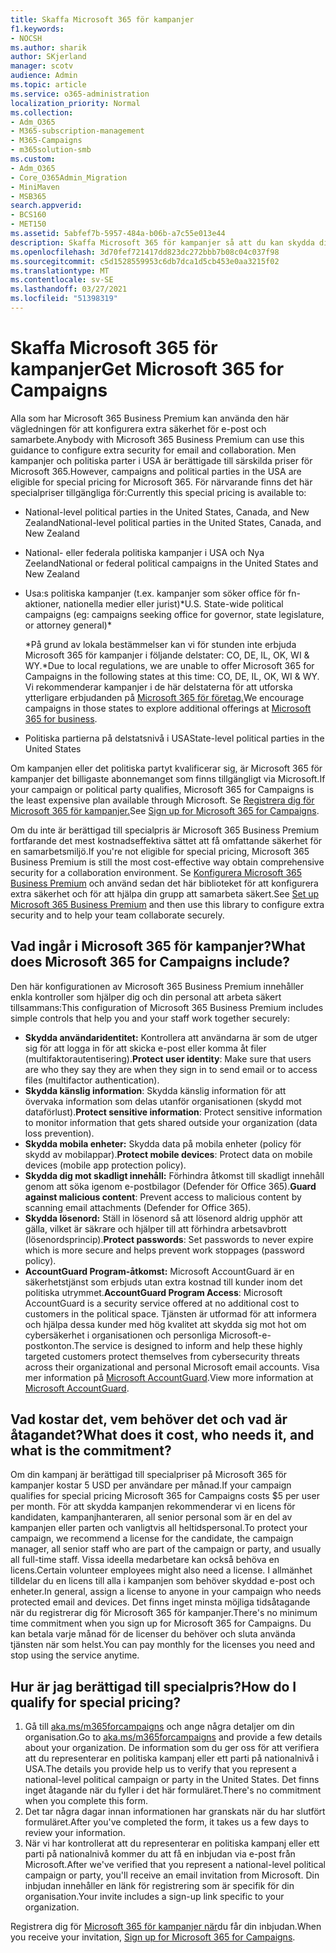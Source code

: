 ```yaml
---
title: Skaffa Microsoft 365 för kampanjer
f1.keywords:
- NOCSH
ms.author: sharik
author: SKjerland
manager: scotv
audience: Admin
ms.topic: article
ms.service: o365-administration
localization_priority: Normal
ms.collection:
- Adm_O365
- M365-subscription-management
- M365-Campaigns
- m365solution-smb
ms.custom:
- Adm_O365
- Core_O365Admin_Migration
- MiniMaven
- MSB365
search.appverid:
- BCS160
- MET150
ms.assetid: 5abfef7b-5957-484a-b06b-a7c55e013e44
description: Skaffa Microsoft 365 för kampanjer så att du kan skydda din kampanj från hot om cybersäkerhet till e-post, data och kommunikation.
ms.openlocfilehash: 3d70fef721417dd823dc272bbb7b08c04c037f98
ms.sourcegitcommit: c5d1528559953c6db7dca1d5cb453e0aa3215f02
ms.translationtype: MT
ms.contentlocale: sv-SE
ms.lasthandoff: 03/27/2021
ms.locfileid: "51398319"
---
```

# <a name="get-microsoft-365-for-campaigns"></a><span data-ttu-id="8bccf-103">Skaffa Microsoft 365 för kampanjer</span><span class="sxs-lookup"><span data-stu-id="8bccf-103">Get Microsoft 365 for Campaigns</span></span>

<span data-ttu-id="8bccf-104">Alla som har Microsoft 365 Business Premium kan använda den här vägledningen för att konfigurera extra säkerhet för e-post och samarbete.</span><span class="sxs-lookup"><span data-stu-id="8bccf-104">Anybody with Microsoft 365 Business Premium can use this guidance to configure extra security for email and collaboration.</span></span> <span data-ttu-id="8bccf-105">Men kampanjer och politiska parter i USA är berättigade till särskilda priser för Microsoft 365.</span><span class="sxs-lookup"><span data-stu-id="8bccf-105">However, campaigns and political parties in the USA are eligible for special pricing for Microsoft 365.</span></span> <span data-ttu-id="8bccf-106">För närvarande finns det här specialpriser tillgängliga för:</span><span class="sxs-lookup"><span data-stu-id="8bccf-106">Currently this special pricing is available to:</span></span>

- <span data-ttu-id="8bccf-107">National-level political parties in the United States, Canada, and New Zealand</span><span class="sxs-lookup"><span data-stu-id="8bccf-107">National-level political parties in the United States, Canada, and New Zealand</span></span>
- <span data-ttu-id="8bccf-108">National- eller federala politiska kampanjer i USA och Nya Zeeland</span><span class="sxs-lookup"><span data-stu-id="8bccf-108">National or federal political campaigns in the United States and New Zealand</span></span>
- <span data-ttu-id="8bccf-109">Usa:s politiska kampanjer (t.ex. kampanjer som söker office för fn-aktioner, nationella medier eller jurist)\*</span><span class="sxs-lookup"><span data-stu-id="8bccf-109">U.S. State-wide political campaigns (eg: campaigns seeking office for governor, state legislature, or attorney general)\*</span></span>

    <span data-ttu-id="8bccf-110">\*På grund av lokala bestämmelser kan vi för stunden inte erbjuda Microsoft 365 för kampanjer i följande delstater: CO, DE, IL, OK, WI & WY.</span><span class="sxs-lookup"><span data-stu-id="8bccf-110">\*Due to local regulations, we are unable to offer Microsoft 365 for Campaigns in the following states at this time: CO, DE, IL, OK, WI & WY.</span></span> <span data-ttu-id="8bccf-111">Vi rekommenderar kampanjer i de här delstaterna för att utforska ytterligare erbjudanden på [Microsoft 365 för företag.](https://www.office.com/business)</span><span class="sxs-lookup"><span data-stu-id="8bccf-111">We encourage campaigns in those states to explore additional offerings at [Microsoft 365 for business](https://www.office.com/business).</span></span>

- <span data-ttu-id="8bccf-112">Politiska partierna på delstatsnivå i USA</span><span class="sxs-lookup"><span data-stu-id="8bccf-112">State-level political parties in the United States</span></span>

<span data-ttu-id="8bccf-113">Om kampanjen eller det politiska partyt kvalificerar sig, är Microsoft 365 för kampanjer det billigaste abonnemanget som finns tillgängligt via Microsoft.</span><span class="sxs-lookup"><span data-stu-id="8bccf-113">If your campaign or political party qualifies, Microsoft 365 for Campaigns is the least expensive plan available through Microsoft.</span></span> <span data-ttu-id="8bccf-114">Se [Registrera dig för Microsoft 365 för kampanjer.](m365-campaigns-sign-up.md)</span><span class="sxs-lookup"><span data-stu-id="8bccf-114">See [Sign up for Microsoft 365 for Campaigns](m365-campaigns-sign-up.md).</span></span>  

<span data-ttu-id="8bccf-115">Om du inte är berättigad till specialpris är Microsoft 365 Business Premium fortfarande det mest kostnadseffektiva sättet att få omfattande säkerhet för en samarbetsmiljö.</span><span class="sxs-lookup"><span data-stu-id="8bccf-115">If you're not eligible for special pricing, Microsoft 365 Business Premium is still the most cost-effective way obtain comprehensive security for a collaboration environment.</span></span> <span data-ttu-id="8bccf-116">Se [Konfigurera Microsoft 365 Business Premium](../business/set-up.md?toc=/microsoft-365/campaigns/toc.json&bc=/microsoft-365/campaigns/breadcrumb/toc.json) och använd sedan det här biblioteket för att konfigurera extra säkerhet och för att hjälpa din grupp att samarbeta säkert.</span><span class="sxs-lookup"><span data-stu-id="8bccf-116">See [Set up Microsoft 365 Business Premium](../business/set-up.md?toc=/microsoft-365/campaigns/toc.json&bc=/microsoft-365/campaigns/breadcrumb/toc.json) and then use this library to configure extra security and to help your team collaborate securely.</span></span>

## <a name="what-does-microsoft-365-for-campaigns-include"></a><span data-ttu-id="8bccf-117">Vad ingår i Microsoft 365 för kampanjer?</span><span class="sxs-lookup"><span data-stu-id="8bccf-117">What does Microsoft 365 for Campaigns include?</span></span>

<span data-ttu-id="8bccf-118">Den här konfigurationen av Microsoft 365 Business Premium innehåller enkla kontroller som hjälper dig och din personal att arbeta säkert tillsammans:</span><span class="sxs-lookup"><span data-stu-id="8bccf-118">This configuration of Microsoft 365 Business Premium includes simple controls that help you and your staff work together securely:</span></span>

- <span data-ttu-id="8bccf-119">**Skydda användaridentitet:** Kontrollera att användarna är som de utger sig för att logga in för att skicka e-post eller komma åt filer (multifaktorautentisering).</span><span class="sxs-lookup"><span data-stu-id="8bccf-119">**Protect user identity**: Make sure that users are who they say they are when they sign in to send email or to access files (multifactor authentication).</span></span>
- <span data-ttu-id="8bccf-120">**Skydda känslig information**: Skydda känslig information för att övervaka information som delas utanför organisationen (skydd mot dataförlust).</span><span class="sxs-lookup"><span data-stu-id="8bccf-120">**Protect sensitive information**: Protect sensitive information to monitor information that gets shared outside your organization (data loss prevention).</span></span>
- <span data-ttu-id="8bccf-121">**Skydda mobila enheter:** Skydda data på mobila enheter (policy för skydd av mobilappar).</span><span class="sxs-lookup"><span data-stu-id="8bccf-121">**Protect mobile devices**: Protect data on mobile devices (mobile app protection policy).</span></span>
- <span data-ttu-id="8bccf-122">**Skydda dig mot skadligt innehåll:** Förhindra åtkomst till skadligt innehåll genom att söka igenom e-postbilagor (Defender för Office 365).</span><span class="sxs-lookup"><span data-stu-id="8bccf-122">**Guard against malicious content**: Prevent access to malicious content by scanning email attachments (Defender for Office 365).</span></span>
- <span data-ttu-id="8bccf-123">**Skydda lösenord:** Ställ in lösenord så att lösenord aldrig upphör att gälla, vilket är säkrare och hjälper till att förhindra arbetsavbrott (lösenordsprincip).</span><span class="sxs-lookup"><span data-stu-id="8bccf-123">**Protect passwords**: Set passwords to never expire which is more secure and helps prevent work stoppages (password policy).</span></span>
- <span data-ttu-id="8bccf-124">**AccountGuard Program-åtkomst:** Microsoft AccountGuard är en säkerhetstjänst som erbjuds utan extra kostnad till kunder inom det politiska utrymmet.</span><span class="sxs-lookup"><span data-stu-id="8bccf-124">**AccountGuard Program Access**: Microsoft AccountGuard is a security service offered at no additional cost to customers in the political space.</span></span> <span data-ttu-id="8bccf-125">Tjänsten är utformad för att informera och hjälpa dessa kunder med hög kvalitet att skydda sig mot hot om cybersäkerhet i organisationen och personliga Microsoft-e-postkonton.</span><span class="sxs-lookup"><span data-stu-id="8bccf-125">The service is designed to inform and help these highly targeted customers protect themselves from cybersecurity threats across their organizational and personal Microsoft email accounts.</span></span> <span data-ttu-id="8bccf-126">Visa mer information på [Microsoft AccountGuard](https://www.microsoftaccountguard.com/).</span><span class="sxs-lookup"><span data-stu-id="8bccf-126">View more information at [Microsoft AccountGuard](https://www.microsoftaccountguard.com/).</span></span>

## <a name="what-does-it-cost-who-needs-it-and-what-is-the-commitment"></a><span data-ttu-id="8bccf-127">Vad kostar det, vem behöver det och vad är åtagandet?</span><span class="sxs-lookup"><span data-stu-id="8bccf-127">What does it cost, who needs it, and what is the commitment?</span></span>

<span data-ttu-id="8bccf-128">Om din kampanj är berättigad till specialpriser på Microsoft 365 för kampanjer kostar 5 USD per användare per månad.</span><span class="sxs-lookup"><span data-stu-id="8bccf-128">If your campaign qualifies for special pricing Microsoft 365 for Campaigns costs $5 per user per month.</span></span>
<span data-ttu-id="8bccf-129">För att skydda kampanjen rekommenderar vi en licens för kandidaten, kampanjhanteraren, all senior personal som är en del av kampanjen eller parten och vanligtvis all heltidspersonal.</span><span class="sxs-lookup"><span data-stu-id="8bccf-129">To protect your campaign, we recommend a license for the candidate, the campaign manager, all senior staff who are part of the campaign or party, and usually all full-time staff.</span></span> <span data-ttu-id="8bccf-130">Vissa ideella medarbetare kan också behöva en licens.</span><span class="sxs-lookup"><span data-stu-id="8bccf-130">Certain volunteer employees might also need a license.</span></span> <span data-ttu-id="8bccf-131">I allmänhet tilldelar du en licens till alla i kampanjen som behöver skyddad e-post och enheter.</span><span class="sxs-lookup"><span data-stu-id="8bccf-131">In general, assign a license to anyone in your campaign who needs protected email and devices.</span></span>
<span data-ttu-id="8bccf-132">Det finns inget minsta möjliga tidsåtagande när du registrerar dig för Microsoft 365 för kampanjer.</span><span class="sxs-lookup"><span data-stu-id="8bccf-132">There's no minimum time commitment when you sign up for Microsoft 365 for Campaigns.</span></span> <span data-ttu-id="8bccf-133">Du kan betala varje månad för de licenser du behöver och sluta använda tjänsten när som helst.</span><span class="sxs-lookup"><span data-stu-id="8bccf-133">You can pay monthly for the licenses you need and stop using the service anytime.</span></span>

## <a name="how-do-i-qualify-for-special-pricing"></a><span data-ttu-id="8bccf-134">Hur är jag berättigad till specialpris?</span><span class="sxs-lookup"><span data-stu-id="8bccf-134">How do I qualify for special pricing?</span></span>

1. <span data-ttu-id="8bccf-135">Gå till [aka.ms/m365forcampaigns](https://aka.ms/m365forcampaigns/) och ange några detaljer om din organisation.</span><span class="sxs-lookup"><span data-stu-id="8bccf-135">Go to [aka.ms/m365forcampaigns](https://aka.ms/m365forcampaigns/) and provide a few details about your organization.</span></span> <span data-ttu-id="8bccf-136">De information som du ger oss för att verifiera att du representerar en politiska kampanj eller ett parti på nationalnivå i USA.</span><span class="sxs-lookup"><span data-stu-id="8bccf-136">The details you provide help us to verify that you represent a national-level political campaign or party in the United States.</span></span> <span data-ttu-id="8bccf-137">Det finns inget åtagande när du fyller i det här formuläret.</span><span class="sxs-lookup"><span data-stu-id="8bccf-137">There's no commitment when you complete this form.</span></span>
2. <span data-ttu-id="8bccf-138">Det tar några dagar innan informationen har granskats när du har slutfört formuläret.</span><span class="sxs-lookup"><span data-stu-id="8bccf-138">After you've completed the form, it takes us a few days to review your information.</span></span>
3. <span data-ttu-id="8bccf-139">När vi har kontrollerat att du representerar en politiska kampanj eller ett parti på nationalnivå kommer du att få en inbjudan via e-post från Microsoft.</span><span class="sxs-lookup"><span data-stu-id="8bccf-139">After we've verified that you represent a national-level political campaign or party, you'll receive an email invitation from Microsoft.</span></span> <span data-ttu-id="8bccf-140">Din inbjudan innehåller en länk för registrering som är specifik för din organisation.</span><span class="sxs-lookup"><span data-stu-id="8bccf-140">Your invite includes a sign-up link specific to your organization.</span></span>

<span data-ttu-id="8bccf-141">Registrera dig för [Microsoft 365 för kampanjer när](m365-campaigns-sign-up.md)du får din inbjudan.</span><span class="sxs-lookup"><span data-stu-id="8bccf-141">When you receive your invitation, [Sign up for Microsoft 365 for Campaigns](m365-campaigns-sign-up.md).</span></span>
